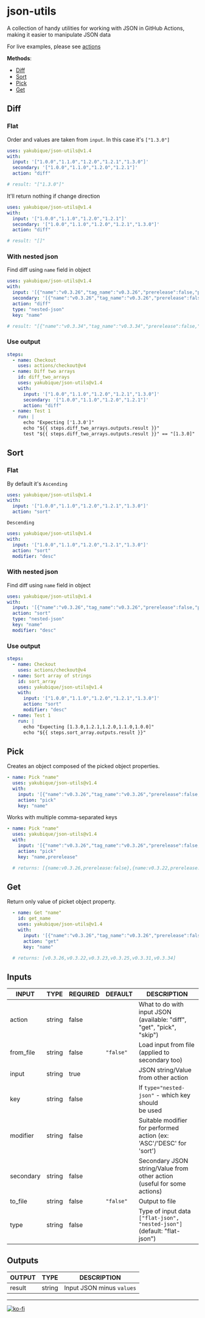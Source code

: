 # json-utils
A collection of handy utilities for working with JSON in GitHub Actions, making it easier to manipulate JSON data

For live examples, please see [actions](https://github.com/yakubique/json-utils/actions/workflows/test-myself.yaml)

**Methods**:
- [Diff](#diff)
- [Sort](#sort)
- [Pick](#pick)
- [Get](#get)

## Diff

### Flat
Order and values are taken from `input`. In this case it's `["1.3.0"]`

```yaml
uses: yakubique/json-utils@v1.4
with:
  input: '["1.0.0","1.1.0","1.2.0","1.2.1","1.3.0"]'
  secondary: '["1.0.0","1.1.0","1.2.0","1.2.1"]'
  action: "diff"

# result: "["1.3.0"]"
```


It'll return nothing if change direction

```yaml
uses: yakubique/json-utils@v1.4
with:
  input: '["1.0.0","1.1.0","1.2.0","1.2.1"]'
  secondary: '["1.0.0","1.1.0","1.2.0","1.2.1","1.3.0"]'
  action: "diff"

# result: "[]"
```


### With nested json
Find diff using `name` field in object

```yaml
uses: yakubique/json-utils@v1.4
with:
  input: '[{"name":"v0.3.26","tag_name":"v0.3.26","prerelease":false,"published_at":"2023-08-07T09:43:28Z"},{"name":"v0.3.22","tag_name":"v0.3.22","prerelease":false,"published_at":"2023-11-12T10:58:00Z"},{"name":"v0.3.23","tag_name":"v0.3.23","prerelease":false,"published_at":"2023-11-12T10:59:27Z"},{"name":"v0.3.25","tag_name":"v0.3.25","prerelease":false,"published_at":"2023-11-12T11:01:20Z"},{"name":"v0.3.31","tag_name":"v0.3.31","prerelease":false,"published_at":"2023-11-12T11:17:17Z"},{"name":"v0.3.34","tag_name":"v0.3.34","prerelease":false,"published_at":"2023-11-12T11:21:59Z"}]'
  secondary: '[{"name":"v0.3.26","tag_name":"v0.3.26","prerelease":false,"published_at":"2023-08-07T09:43:28Z"},{"name":"v0.3.22","tag_name":"v0.3.22","prerelease":false,"published_at":"2023-11-12T10:58:00Z"},{"name":"v0.3.23","tag_name":"v0.3.23","prerelease":false,"published_at":"2023-11-12T10:59:27Z"},{"name":"v0.3.25","tag_name":"v0.3.25","prerelease":false,"published_at":"2023-11-12T11:01:20Z"},{"name":"v0.3.31","tag_name":"v0.3.31","prerelease":false,"published_at":"2023-11-12T11:17:17Z"}]'
  action: "diff"
  type: "nested-json"
  key: "name"

# result: "[{"name":"v0.3.34","tag_name":"v0.3.34","prerelease":false,"published_at":"2023-11-12T11:21:59Z"}]"
```

### Use output

```yaml
steps:
  - name: Checkout
    uses: actions/checkout@v4
  - name: Diff two arrays
    id: diff_two_arrays
    uses: yakubique/json-utils@v1.4
    with:
      input: '["1.0.0","1.1.0","1.2.0","1.2.1","1.3.0"]'
      secondary: '["1.0.0","1.1.0","1.2.0","1.2.1"]'
      action: "diff"
  - name: Test 1
    run: |
      echo "Expecting ['1.3.0']"
      echo "${{ steps.diff_two_arrays.outputs.result }}"
      test "${{ steps.diff_two_arrays.outputs.result }}" == "[1.3.0]"
```

## Sort

### Flat

By default it's `Ascending`

```yaml
uses: yakubique/json-utils@v1.4
with:
  input: '["1.0.0","1.1.0","1.2.0","1.2.1","1.3.0"]'
  action: "sort"
```

`Descending`

```yaml
uses: yakubique/json-utils@v1.4
with:
  input: '["1.0.0","1.1.0","1.2.0","1.2.1","1.3.0"]'
  action: "sort"
  modifier: "desc"
```


### With nested json
Find diff using `name` field in object

```yaml
uses: yakubique/json-utils@v1.4
with:
  input: '[{"name":"v0.3.26","tag_name":"v0.3.26","prerelease":false,"published_at":"2023-08-07T09:43:28Z"},{"name":"v0.3.22","tag_name":"v0.3.22","prerelease":false,"published_at":"2023-11-12T10:58:00Z"},{"name":"v0.3.23","tag_name":"v0.3.23","prerelease":false,"published_at":"2023-11-12T10:59:27Z"},{"name":"v0.3.25","tag_name":"v0.3.25","prerelease":false,"published_at":"2023-11-12T11:01:20Z"},{"name":"v0.3.31","tag_name":"v0.3.31","prerelease":false,"published_at":"2023-11-12T11:17:17Z"},{"name":"v0.3.34","tag_name":"v0.3.34","prerelease":false,"published_at":"2023-11-12T11:21:59Z"}]'
  action: "sort"
  type: "nested-json"
  key: "name"
  modifier: "desc"
```

### Use output

```yaml
steps:
  - name: Checkout
    uses: actions/checkout@v4
  - name: Sort array of strings
    id: sort_array
    uses: yakubique/json-utils@v1.4
    with:
      input: '["1.0.0","1.1.0","1.2.0","1.2.1","1.3.0"]'
      action: "sort"
      modifier: "desc"
  - name: Test 1
    run: |
      echo "Expecting [1.3.0,1.2.1,1.2.0,1.1.0,1.0.0]"
      echo "${{ steps.sort_array.outputs.result }}"
```


## Pick

Creates an object composed of the picked object properties.

```yaml
- name: Pick "name"
  uses: yakubique/json-utils@v1.4
  with:
    input: '[{"name":"v0.3.26","tag_name":"v0.3.26","prerelease":false,"published_at":"2023-08-07T09:43:28Z"},{"name":"v0.3.22","tag_name":"v0.3.22","prerelease":false,"published_at":"2023-11-12T10:58:00Z"},{"name":"v0.3.23","tag_name":"v0.3.23","prerelease":false,"published_at":"2023-11-12T10:59:27Z"},{"name":"v0.3.25","tag_name":"v0.3.25","prerelease":false,"published_at":"2023-11-12T11:01:20Z"},{"name":"v0.3.31","tag_name":"v0.3.31","prerelease":false,"published_at":"2023-11-12T11:17:17Z"},{"name":"v0.3.34","tag_name":"v0.3.34","prerelease":false,"published_at":"2023-11-12T11:21:59Z"}]'
    action: "pick"
    key: "name"
```

Works with multiple comma-separated keys

```yaml
- name: Pick "name"
  uses: yakubique/json-utils@v1.4
  with:
    input: '[{"name":"v0.3.26","tag_name":"v0.3.26","prerelease":false,"published_at":"2023-08-07T09:43:28Z"},{"name":"v0.3.22","tag_name":"v0.3.22","prerelease":false,"published_at":"2023-11-12T10:58:00Z"},{"name":"v0.3.23","tag_name":"v0.3.23","prerelease":false,"published_at":"2023-11-12T10:59:27Z"},{"name":"v0.3.25","tag_name":"v0.3.25","prerelease":false,"published_at":"2023-11-12T11:01:20Z"},{"name":"v0.3.31","tag_name":"v0.3.31","prerelease":false,"published_at":"2023-11-12T11:17:17Z"},{"name":"v0.3.34","tag_name":"v0.3.34","prerelease":false,"published_at":"2023-11-12T11:21:59Z"}]'
    action: "pick"
    key: "name,prerelease"

  # returns: [{name:v0.3.26,prerelease:false},{name:v0.3.22,prerelease:false},{name:v0.3.23,prerelease:false},{name:v0.3.25,prerelease:false},{name:v0.3.31,prerelease:false},{name:v0.3.34,prerelease:false}]
```

## Get

Return only value of picket object property.

```yaml
  - name: Get "name"
    id: get_name
    uses: yakubique/json-utils@v1.4
    with:
      input: '[{"name":"v0.3.26","tag_name":"v0.3.26","prerelease":false,"published_at":"2023-08-07T09:43:28Z"},{"name":"v0.3.22","tag_name":"v0.3.22","prerelease":false,"published_at":"2023-11-12T10:58:00Z"},{"name":"v0.3.23","tag_name":"v0.3.23","prerelease":false,"published_at":"2023-11-12T10:59:27Z"},{"name":"v0.3.25","tag_name":"v0.3.25","prerelease":false,"published_at":"2023-11-12T11:01:20Z"},{"name":"v0.3.31","tag_name":"v0.3.31","prerelease":false,"published_at":"2023-11-12T11:17:17Z"},{"name":"v0.3.34","tag_name":"v0.3.34","prerelease":false,"published_at":"2023-11-12T11:21:59Z"}]'
      action: "get"
      key: "name"

  # returns: [v0.3.26,v0.3.22,v0.3.23,v0.3.25,v0.3.31,v0.3.34]
```


## Inputs

<!-- AUTO-DOC-INPUT:START - Do not remove or modify this section -->

|   INPUT   |  TYPE  | REQUIRED |  DEFAULT  |                                 DESCRIPTION                                  |
|-----------|--------|----------|-----------|------------------------------------------------------------------------------|
|  action   | string |  false   |           |  What to do with input JSON <br>(available: "diff", "get", "pick", "skip")   |
| from_file | string |  false   | `"false"` |               Load input from file (applied to secondary too)                |
|   input   | string |   true   |           |                     JSON string/Value from other action                      |
|    key    | string |  false   |           |           If `type="nested-json"` - which key should <br>be used             |
| modifier  | string |  false   |           |    Suitable modifier for performed action (ex: 'ASC'/'DESC' for 'sort')      |
| secondary | string |  false   |           | Secondary JSON string/Value from other action <br>(useful for some actions)  |
|  to_file  | string |  false   | `"false"` |                                Output to file                                |
|   type    | string |  false   |           |  Type of input data `["flat-json", "nested-json"]` (default: "flat-json")    |

<!-- AUTO-DOC-INPUT:END -->


## Outputs

<!-- AUTO-DOC-OUTPUT:START - Do not remove or modify this section -->

| OUTPUT |  TYPE  |        DESCRIPTION        |
|--------|--------|---------------------------|
| result | string | Input JSON minus `values` |

<!-- AUTO-DOC-OUTPUT:END -->


----

[![ko-fi](https://ko-fi.com/img/githubbutton_sm.svg)](https://ko-fi.com/S6S1UZ9P7)
